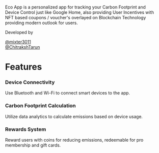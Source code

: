 Eco App is a personalized app for tracking your Carbon Footprint and Device Control just like Google Home, also providing User Incentives with NFT based coupons / voucher's overlayed on Blockchain Technology providing modern outlook for users.

Developed by

[@mixter3011](https://github.com/mixter3011) <br>
[@ChitrakshTarun](https://github.com/ChitrakshTarun)

# Features

### Device Connectivity

Use Bluetooth and Wi-Fi to connect smart devices to the app.

### Carbon Footprint Calculation

Utilize data analytics to calculate emissions based on device usage.

### Rewards System

Reward users with coins for reducing emissions, redeemable for pro membership and gift cards.
